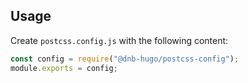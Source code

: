 ## Usage

Create `postcss.config.js` with the following content:

```js
const config = require("@dnb-hugo/postcss-config");
module.exports = config;
```
